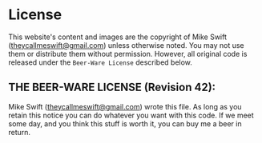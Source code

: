 # License

This website's content and images are the copyright of Mike Swift
(<theycallmeswift@gmail.com>) unless otherwise noted. You may not use them or
distribute them without permission. However, all original code is released under
the `Beer-Ware License` described below.

## THE BEER-WARE LICENSE (Revision 42):

Mike Swift (<theycallmeswift@gmail.com>) wrote this file. As long as you retain
this notice you can do whatever you want with this code. If we meet some day,
and you think this stuff is worth it, you can buy me a beer in return.
